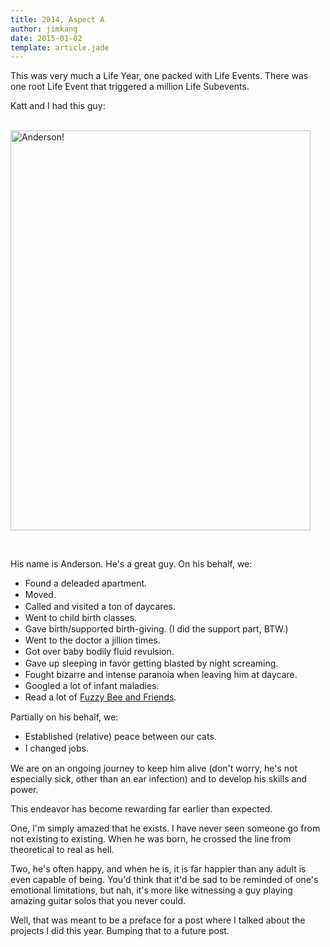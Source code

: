 ```yaml
---
title: 2014, Aspect A
author: jimkang
date: 2015-01-02
template: article.jade
---
```


<style>
li p {
  margin-bottom: 0.5em;
}

li {
  line-height: 1.3em;
  padding-left: 0;
}

ul {
  margin-top: 0.5em;
}
</style>


This was very much a Life Year, one packed with Life Events. There was one root Life Event that triggered a million Life Subevents.

Katt and I had this guy:
<br /><br />

<section class="center-img-zone">

<a class="img-container" href="https://www.flickr.com/gp/ignignokt/Cvdies"><img src="https://farm8.staticflickr.com/7524/16083616772_db60f440aa_z.jpg" width="480" height="640" alt="Anderson!"></a>
</section>

<br />

His name is Anderson. He's a great guy. On his behalf, we:
<span class="more"></span>


- Found a deleaded apartment.
- Moved.
- Called and visited a ton of daycares.
- Went to child birth classes.
- Gave birth/supported birth-giving. (I did the support part, BTW.)
- Went to the doctor a jillion times.
- Got over baby bodily fluid revulsion.
- Gave up sleeping in favor getting blasted by night screaming.
- Fought bizarre and intense paranoia when leaving him at daycare.
- Googled a lot of infant maladies.
- Read a lot of <a href="http://smile.amazon.com/Fuzzy-Bee-Friends-Cloth-Books/dp/0312491506/ref=sr_1_1?ie=UTF8&qid=1420248331&sr=8-1&keywords=fuzzy+bee+and+friends">Fuzzy Bee and Friends</a>.

Partially on his behalf, we:

- Established (relative) peace between our cats.
- I changed jobs.

We are on an ongoing journey to keep him alive (don't worry, he's not especially sick, other than an ear infection) and to develop his skills and power.

This endeavor has become rewarding far earlier than expected.

One, I'm simply amazed that he exists. I have never seen someone go from not existing to existing. When he was born, he crossed the line from theoretical to real as hell.

Two, he's often happy, and when he is, it is far happier than any adult is even capable of being. You'd think that it'd be sad to be reminded of one's emotional limitations, but nah, it's more like witnessing a guy playing amazing guitar solos that you never could.

Well, that was meant to be a preface for a post where I talked about the projects I did this year. Bumping that to a future post.
